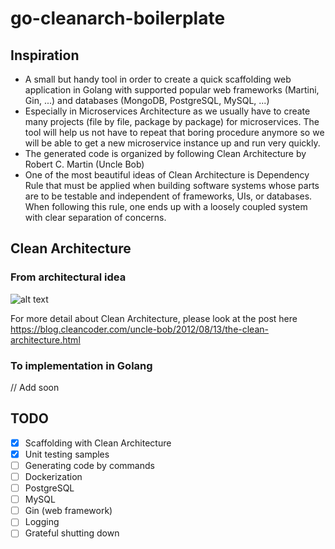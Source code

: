 # go-cleanarch-boilerplate
## Inspiration
- A small but handy tool in order to create a quick scaffolding web application in Golang with supported popular web frameworks (Martini, Gin, ...) and databases (MongoDB, PostgreSQL, MySQL, ...)
- Especially in Microservices Architecture as we usually have to create many projects (file by file, package by package) for microservices. The tool will help us not have to repeat that boring procedure anymore so we will be able to get a new microservice instance up and run very quickly.
- The generated code is organized by following Clean Architecture by Robert C. Martin (Uncle Bob)
- One of the most beautiful ideas of Clean Architecture is Dependency Rule that must be applied when building software systems whose parts are to be testable and independent of frameworks, UIs, or databases. When following this rule, one ends up with a loosely coupled system with clear separation of concerns.
## Clean Architecture
### From architectural idea
![alt text](https://github.com/minhduccm/go-cleanarch-boilerplate/blob/master/images/clean-arch-idea.png "Clean Architecture")

For more detail about Clean Architecture, please look at the post here https://blog.cleancoder.com/uncle-bob/2012/08/13/the-clean-architecture.html
### To implementation in Golang
// Add soon
## TODO
* [x] Scaffolding with Clean Architecture
* [x] Unit testing samples
* [ ] Generating code by commands
* [ ] Dockerization
* [ ] PostgreSQL
* [ ] MySQL
* [ ] Gin (web framework)
* [ ] Logging
* [ ] Grateful shutting down
